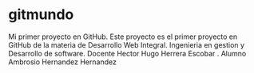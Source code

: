 # gitmundo
Mi primer proyecto en GitHub.
Este proyecto es el primer proyecto en GitHub de la materia de Desarrollo Web Integral.
Ingenieria en gestion y Desarrollo de software.
Docente Hector Hugo Herrera Escobar .
Alumno Ambrosio Hernandez Hernandez
